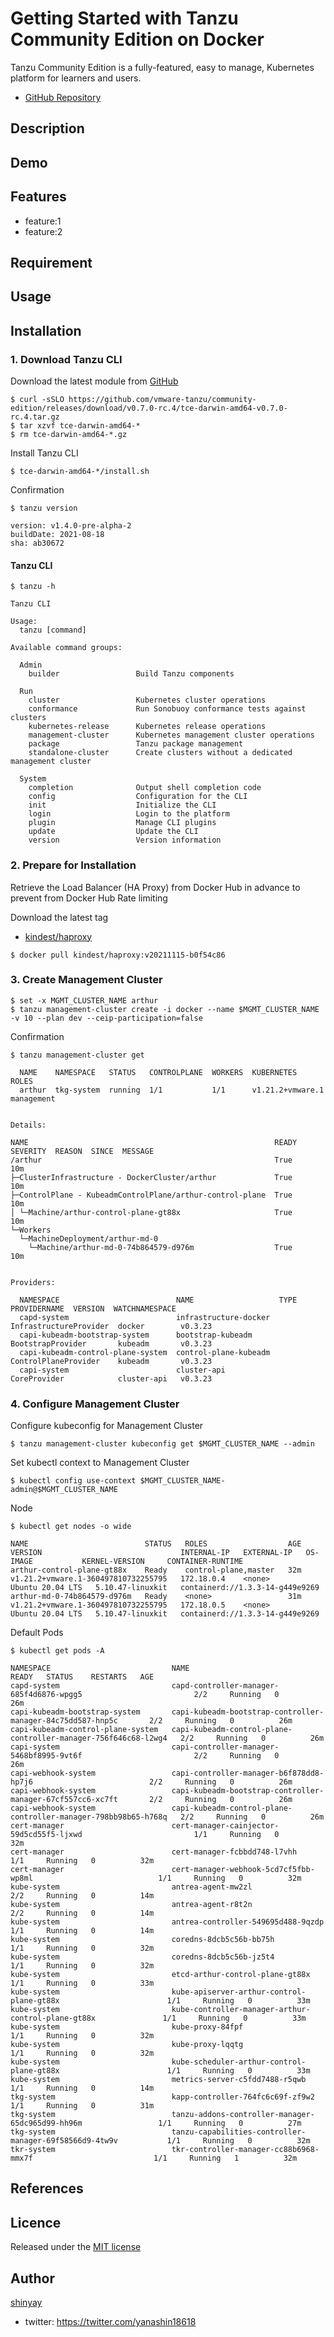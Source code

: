 # Getting Started with Tanzu Community Edition on Docker

Tanzu Community Edition is a fully-featured, easy to manage, Kubernetes platform for learners and users.

- [GitHub Repository](https://github.com/vmware-tanzu/community-edition/) 

## Description

## Demo

## Features

- feature:1
- feature:2

## Requirement

## Usage

## Installation
### 1. Download Tanzu CLI
Download the latest module from [GitHub](https://github.com/vmware-tanzu/community-edition/releases/)

```shell
$ curl -sSLO https://github.com/vmware-tanzu/community-edition/releases/download/v0.7.0-rc.4/tce-darwin-amd64-v0.7.0-rc.4.tar.gz
$ tar xzvf tce-darwin-amd64-*
$ rm tce-darwin-amd64-*.gz
```

Install Tanzu CLI
```shell
$ tce-darwin-amd64-*/install.sh
```

Confirmation
```shell
$ tanzu version

version: v1.4.0-pre-alpha-2
buildDate: 2021-08-18
sha: ab30672
```

#### Tanzu CLI
```shell
$ tanzu -h

Tanzu CLI

Usage:
  tanzu [command]

Available command groups:

  Admin
    builder                 Build Tanzu components

  Run
    cluster                 Kubernetes cluster operations
    conformance             Run Sonobuoy conformance tests against clusters
    kubernetes-release      Kubernetes release operations
    management-cluster      Kubernetes management cluster operations
    package                 Tanzu package management
    standalone-cluster      Create clusters without a dedicated management cluster

  System
    completion              Output shell completion code
    config                  Configuration for the CLI
    init                    Initialize the CLI
    login                   Login to the platform
    plugin                  Manage CLI plugins
    update                  Update the CLI
    version                 Version information
```

### 2. Prepare for Installation
Retrieve the Load Balancer (HA Proxy) from Docker Hub in advance to prevent from Docker Hub Rate limiting

Download the latest tag
- [kindest/haproxy](https://hub.docker.com/r/kindest/haproxy)

```shell
$ docker pull kindest/haproxy:v20211115-b0f54c86
```

### 3. Create Management Cluster
```shell
$ set -x MGMT_CLUSTER_NAME arthur
$ tanzu management-cluster create -i docker --name $MGMT_CLUSTER_NAME -v 10 --plan dev --ceip-participation=false
```

Confirmation
```shell
$ tanzu management-cluster get

  NAME    NAMESPACE   STATUS   CONTROLPLANE  WORKERS  KUBERNETES        ROLES
  arthur  tkg-system  running  1/1           1/1      v1.21.2+vmware.1  management


Details:

NAME                                                       READY  SEVERITY  REASON  SINCE  MESSAGE
/arthur                                                    True                     10m
├─ClusterInfrastructure - DockerCluster/arthur             True                     10m
├─ControlPlane - KubeadmControlPlane/arthur-control-plane  True                     10m
│ └─Machine/arthur-control-plane-gt88x                     True                     10m
└─Workers
  └─MachineDeployment/arthur-md-0
    └─Machine/arthur-md-0-74b864579-d976m                  True                     10m


Providers:

  NAMESPACE                          NAME                   TYPE                    PROVIDERNAME  VERSION  WATCHNAMESPACE
  capd-system                        infrastructure-docker  InfrastructureProvider  docker        v0.3.23
  capi-kubeadm-bootstrap-system      bootstrap-kubeadm      BootstrapProvider       kubeadm       v0.3.23
  capi-kubeadm-control-plane-system  control-plane-kubeadm  ControlPlaneProvider    kubeadm       v0.3.23
  capi-system                        cluster-api            CoreProvider            cluster-api   v0.3.23
```

### 4. Configure Management Cluster
Configure kubeconfig for Management Cluster
```shell
$ tanzu management-cluster kubeconfig get $MGMT_CLUSTER_NAME --admin
```

Set kubectl context to Management Cluster
```shell
$ kubectl config use-context $MGMT_CLUSTER_NAME-admin@$MGMT_CLUSTER_NAME
```

Node
```shell
$ kubectl get nodes -o wide

NAME                          STATUS   ROLES                  AGE   VERSION                               INTERNAL-IP   EXTERNAL-IP   OS-IMAGE           KERNEL-VERSION     CONTAINER-RUNTIME
arthur-control-plane-gt88x    Ready    control-plane,master   32m   v1.21.2+vmware.1-360497810732255795   172.18.0.4    <none>        Ubuntu 20.04 LTS   5.10.47-linuxkit   containerd://1.3.3-14-g449e9269
arthur-md-0-74b864579-d976m   Ready    <none>                 31m   v1.21.2+vmware.1-360497810732255795   172.18.0.5    <none>        Ubuntu 20.04 LTS   5.10.47-linuxkit   containerd://1.3.3-14-g449e9269
```

Default Pods
```shell
$ kubectl get pods -A

NAMESPACE                           NAME                                                             READY   STATUS    RESTARTS   AGE
capd-system                         capd-controller-manager-685f4d6876-wpgg5                         2/2     Running   0          26m
capi-kubeadm-bootstrap-system       capi-kubeadm-bootstrap-controller-manager-84c75dd587-hnp5c       2/2     Running   0          26m
capi-kubeadm-control-plane-system   capi-kubeadm-control-plane-controller-manager-756f646c68-l2wg4   2/2     Running   0          26m
capi-system                         capi-controller-manager-5468bf8995-9vt6f                         2/2     Running   0          26m
capi-webhook-system                 capi-controller-manager-b6f878dd8-hp7j6                          2/2     Running   0          26m
capi-webhook-system                 capi-kubeadm-bootstrap-controller-manager-67cf557cc6-xc7ft       2/2     Running   0          26m
capi-webhook-system                 capi-kubeadm-control-plane-controller-manager-798bb98b65-h768q   2/2     Running   0          26m
cert-manager                        cert-manager-cainjector-59d5cd55f5-ljxwd                         1/1     Running   0          32m
cert-manager                        cert-manager-fcbbdd748-l7vhh                                     1/1     Running   0          32m
cert-manager                        cert-manager-webhook-5cd7cf5fbb-wp8ml                            1/1     Running   0          32m
kube-system                         antrea-agent-mw2zl                                               2/2     Running   0          14m
kube-system                         antrea-agent-r8t2n                                               2/2     Running   0          14m
kube-system                         antrea-controller-549695d488-9qzdp                               1/1     Running   0          14m
kube-system                         coredns-8dcb5c56b-bb75h                                          1/1     Running   0          32m
kube-system                         coredns-8dcb5c56b-jz5t4                                          1/1     Running   0          32m
kube-system                         etcd-arthur-control-plane-gt88x                                  1/1     Running   0          33m
kube-system                         kube-apiserver-arthur-control-plane-gt88x                        1/1     Running   0          33m
kube-system                         kube-controller-manager-arthur-control-plane-gt88x               1/1     Running   0          33m
kube-system                         kube-proxy-84fpf                                                 1/1     Running   0          32m
kube-system                         kube-proxy-lqqtg                                                 1/1     Running   0          32m
kube-system                         kube-scheduler-arthur-control-plane-gt88x                        1/1     Running   0          33m
kube-system                         metrics-server-c5fdd7488-r5qwb                                   1/1     Running   0          14m
tkg-system                          kapp-controller-764fc6c69f-zf9w2                                 1/1     Running   0          31m
tkg-system                          tanzu-addons-controller-manager-65dc965d99-hh96m                 1/1     Running   0          27m
tkg-system                          tanzu-capabilities-controller-manager-69f58566d9-4tw9v           1/1     Running   0          32m
tkr-system                          tkr-controller-manager-cc88b6968-mmx7f                           1/1     Running   1          32m
```

## References

## Licence

Released under the [MIT license](https://gist.githubusercontent.com/shinyay/56e54ee4c0e22db8211e05e70a63247e/raw/34c6fdd50d54aa8e23560c296424aeb61599aa71/LICENSE)

## Author

[shinyay](https://github.com/shinyay)
- twitter: https://twitter.com/yanashin18618
